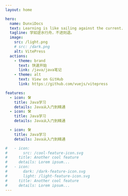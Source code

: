 ```yaml
---
layout: home

hero:
  name: DunxiDocs
  text: Learning is like sailing against the current.
  tagline: 学如逆水行舟，不进则退。
  image:
    src: /light.png
    # src: /dark.png
    alt: VitePress
  actions:
    - theme: brand
      text: 快速开始
      link: /java/java笔记
    - theme: alt
      text: View on GitHub
      link: https://github.com/vuejs/vitepress

features:
  - icon: 🛠️
    title: Java学习
    details: Java从入门到精通
  - icon: 🛠️
    title: Java学习
    details: Java从入门到精通

  - icon: 🛠️
    title: Java学习
    details: Java从入门到精通

#   - icon:
#       src: /cool-feature-icon.svg
#     title: Another cool feature
#     details: Lorem ipsum...
#   - icon:
#       dark: /dark-feature-icon.svg
#       light: /light-feature-icon.svg
#     title: Another cool feature
#     details: Lorem ipsum...
---
```




